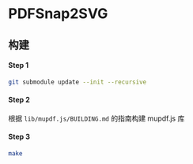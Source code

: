 # PDFSnap2SVG

## 构建
#### Step 1
```bash
git submodule update --init --recursive
```

#### Step 2
根据 `lib/mupdf.js/BUILDING.md` 的指南构建 mupdf.js 库

#### Step 3
```bash
make
```